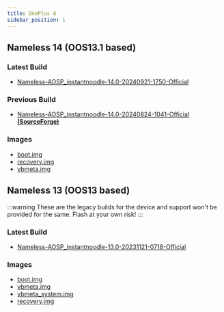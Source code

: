 ```yaml
---
title: OnePlus 8
sidebar_position: 1
---
```


## Nameless 14 (OOS13.1 based)

### Latest Build
- [Nameless-AOSP_instantnoodle-14.0-20240921-1750-Official](https://sourceforge.net/projects/nameless-aosp/files/instantnoodle/Nameless-AOSP_instantnoodle-14.0-20240921-1750-Official.zip/download)

### Previous Build
- [Nameless-AOSP_instantnoodle-14.0-20240824-1041-Official __(SourceForge)__](https://sourceforge.net/projects/nameless-aosp/files/instantnoodle/Nameless-AOSP_instantnoodle-14.0-20240824-1041-Official.zip/download)

### Images
- [boot.img](https://sourceforge.net/projects/nameless-aosp/files/instantnoodle/imgs_14/boot.img/download)
- [recovery.img](https://sourceforge.net/projects/nameless-aosp/files/instantnoodle/imgs_14/recovery.img/download)
- [vbmeta.img](https://sourceforge.net/projects/nameless-aosp/files/instantnoodle/imgs_14/vbmeta.img/download)

## Nameless 13 (OOS13 based)

:::warning
These are the legacy builds for the device and support won't be provided for the same. Flash at your own risk!
:::

### Latest Build
- [Nameless-AOSP_instantnoodle-13.0-20231121-0718-Official](https://sourceforge.net/projects/nameless-aosp/files/instantnoodle/Nameless-AOSP_instantnoodle-13.0-20231121-0718-Official.zip/download)

### Images
- [boot.img](https://sourceforge.net/projects/nameless-aosp/files/instantnoodle/imgs_13/boot.img/download)
- [vbmeta.img](https://sourceforge.net/projects/nameless-aosp/files/instantnoodle/imgs_13/vbmeta.img/download)
- [vbmeta_system.img](https://sourceforge.net/projects/nameless-aosp/files/instantnoodle/imgs_13/vbmeta_system.img/download)
- [recovery.img](https://sourceforge.net/projects/nameless-aosp/files/instantnoodle/imgs_13/recovery.img/download)
